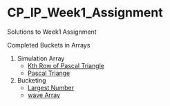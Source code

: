 # CP_IP_Week1_Assignment
Solutions to Week1 Assignment

Completed Buckets in Arrays
1. Simulation Array
    * [Kth Row of Pascal Triangle](kthRowOfPascalTriangle.swift)
    * [Pascal Triange](pascalTriange.swift)
2. Bucketing
    * [Largest Number](largestNumber.swift)
    * [wave Array](https://github.com/prelangi/CP_IP_BeforeSession_Week1/blob/master/waveArray.swift)
